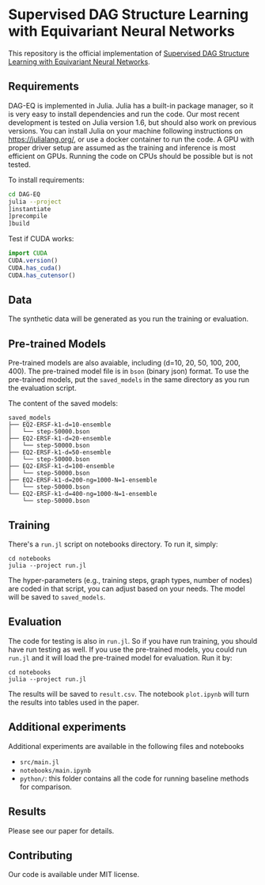 # Supervised DAG Structure Learning with Equivariant Neural Networks

This repository is the official implementation of [Supervised DAG Structure
Learning with Equivariant Neural Networks](https://examples.com).


## Requirements

DAG-EQ is implemented in Julia. Julia has a built-in package manager, so it is
very easy to install dependencies and run the code. Our most recent development
is tested on Julia version 1.6, but should also work on previous versions. You
can install Julia on your machine following instructions on
https://julialang.org/, or use a docker container to run the code. A GPU with
proper driver setup are assumed as the training and inference is most
efficient on GPUs. Running the code on CPUs should be possible but is not tested.

To install requirements:

```sh
cd DAG-EQ
julia --project
]instantiate
]precompile
]build
```

Test if CUDA works:

```julia
import CUDA
CUDA.version()
CUDA.has_cuda()
CUDA.has_cutensor()
```

## Data

The synthetic data will be generated as you run the training or evaluation.


## Pre-trained Models

Pre-trained models are also avaiable, including (d=10, 20, 50, 100, 200, 400).
The pre-trained model file is in `bson` (binary json) format.
To use the pre-trained models, put the `saved_models` in the same directory as
you run the evaluation script.

The content of the saved models:

```
saved_models
├── EQ2-ERSF-k1-d=10-ensemble
│   └── step-50000.bson
├── EQ2-ERSF-k1-d=20-ensemble
│   └── step-50000.bson
├── EQ2-ERSF-k1-d=50-ensemble
│   └── step-50000.bson
├── EQ2-ERSF-k1-d=100-ensemble
│   └── step-50000.bson
├── EQ2-ERSF-k1-d=200-ng=1000-N=1-ensemble
│   └── step-50000.bson
└── EQ2-ERSF-k1-d=400-ng=1000-N=1-ensemble
    └── step-50000.bson
```

## Training

There's a `run.jl` script on notebooks directory. To run it, simply:

```
cd notebooks
julia --project run.jl
```

The hyper-parameters (e.g., training steps, graph types, number of nodes) are
coded in that script, you can adjust based on your needs. The model will be
saved to `saved_models`.

## Evaluation

The code for testing is also in `run.jl`. So if you have run training, you
should have run testing as well. If you use the pre-trained models, you could
run `run.jl` and it will load the pre-trained model for evaluation. Run it by:

```
cd notebooks
julia --project run.jl
```

The results will be saved to `result.csv`. The notebook `plot.ipynb` will turn
the results into tables used in the paper.

## Additional experiments

Additional experiments are available in the following files and notebooks
- `src/main.jl`
- `notebooks/main.ipynb`
- `python/`: this folder contains all the code for running baseline methods for comparison.

## Results
Please see our paper for details.

## Contributing

Our code is available under MIT license.